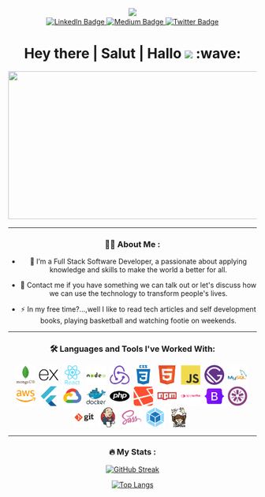 <div id="header" align="center">
  <img src="https://media.giphy.com/media/u2pmTWUi0MXjyrMaVj/giphy.gif" width="100"/>
  <div id="badges">
  <a href="https://www.linkedin.com/in/james-mpanga/">
    <img src="https://img.shields.io/badge/LinkedIn-blue?style=for-the-badge&logo=linkedin&logoColor=white" alt="LinkedIn Badge"/>
  </a>
  <a href="https://medium.com/@jpmpanga">
    <img src="https://img.shields.io/badge/Medium-black?style=for-the-badge&logo=medium&logoColor=white" alt="Medium Badge"/>
  </a>

  <a href="https://twitter.com/baseurl">
    <img src="https://img.shields.io/badge/Twitter-blue?style=for-the-badge&logo=twitter&logoColor=white" alt="Twitter Badge"/>
  </a>

  <h1>
  Hey there | Salut | Hallo
  <img src="[https://media.giphy.com/media/hvRJCLFzcasrR4ia7z/giphy.gif](https://media.giphy.com/media/v1.Y2lkPTc5MGI3NjExb3ZteWd4c3I5Y3R0dWJzMTZ4dHQzYmt1cHNna3AwemZsYzlibzNrYiZlcD12MV9pbnRlcm5hbF9naWZfYnlfaWQmY3Q9cw/hvRJCLFzcasrR4ia7z/giphy.gif)https://media.giphy.com/media/v1.Y2lkPTc5MGI3NjExb3ZteWd4c3I5Y3R0dWJzMTZ4dHQzYmt1cHNna3AwemZsYzlibzNrYiZlcD12MV9pbnRlcm5hbF9naWZfYnlfaWQmY3Q9cw/hvRJCLFzcasrR4ia7z/giphy.gif" width="30px"/> 
    :wave:
</h1>
<div align="center">
  <img src="https://media.giphy.com/media/SWoSkN6DxTszqIKEqv/giphy.gif" width="600" height="300"/>
</div>

</div>

---

### :man_technologist: About Me :
- :telescope: I’m a Full Stack Software Developer, a passionate about applying knowledge and skills to make the world a better for all.

- :seedling: Contact me if you have something we can talk out or let's discuss how we can use the technology to transform people's lives.

- :zap: In my free time?...,well I like to read tech articles and self development books, playing basketball and watching footie on weekends.



---

### :hammer_and_wrench: Languages and Tools I've Worked With:
<div>
   <img src="https://github.com/devicons/devicon/blob/master/icons/mongodb/mongodb-original-wordmark.svg" title="MongoDB" alt="MongoDB" width="40" height="40"/>&nbsp; 
  <img src="https://github.com/devicons/devicon/blob/master/icons/express/express-original.svg" title="ExpressJS" alt="ExpressJS" width="40" height="40"/>&nbsp;   
  <img src="https://github.com/devicons/devicon/blob/master/icons/react/react-original-wordmark.svg" title="React" alt="React" width="40" height="40"/>&nbsp;
  <img src="https://github.com/devicons/devicon/blob/master/icons/nodejs/nodejs-original-wordmark.svg" title="NodeJS" alt="NodeJS" width="40" height="40"/>&nbsp;
  <img src="https://github.com/devicons/devicon/blob/master/icons/redux/redux-original.svg" title="Redux" alt="Redux " width="40" height="40"/>&nbsp;
  <img src="https://github.com/devicons/devicon/blob/master/icons/css3/css3-plain-wordmark.svg"  title="CSS3" alt="CSS" width="40" height="40"/>&nbsp;
  <img src="https://github.com/devicons/devicon/blob/master/icons/html5/html5-original.svg" title="HTML5" alt="HTML" width="40" height="40"/>&nbsp;
  <img src="https://github.com/devicons/devicon/blob/master/icons/javascript/javascript-original.svg" title="JavaScript" alt="JavaScript" width="40" height="40"/>&nbsp;
  <img src="https://github.com/devicons/devicon/blob/master/icons/gatsby/gatsby-original.svg" title="Gatsby"  alt="Gatsby" width="40" height="40"/>&nbsp;
  <img src="https://github.com/devicons/devicon/blob/master/icons/mysql/mysql-original-wordmark.svg" title="MySQL"  alt="MySQL" width="40" height="40"/>&nbsp;
  <img src="https://github.com/devicons/devicon/blob/master/icons/amazonwebservices/amazonwebservices-plain-wordmark.svg" title="AWS" alt="AWS" width="40" height="40"/>&nbsp;
  <img src="https://github.com/devicons/devicon/blob/master/icons/flutter/flutter-original.svg" title="Flutter" alt="Flutter" width="40" height="40"/>&nbsp;    
  <img src="https://github.com/devicons/devicon/blob/master/icons/googlecloud/googlecloud-original.svg" title="GCP" alt="GCP" width="40" height="40"/>&nbsp;
  <img src="https://github.com/devicons/devicon/blob/master/icons/docker/docker-original-wordmark.svg" title="Docker" alt="Docker" width="40" height="40"/>&nbsp;
  <img src="https://github.com/devicons/devicon/blob/master/icons/php/php-plain.svg" title="PHP" alt="PHP" width="40" height="40"/>&nbsp;
  <img src="https://github.com/devicons/devicon/blob/master/icons/laravel/laravel-plain.svg" title="Laravel" alt="Laravel" width="40" height="40"/>&nbsp;
  <img src="https://github.com/devicons/devicon/blob/master/icons/npm/npm-original-wordmark.svg" title="NPM" alt="NPM" width="40" height="40"/>&nbsp;
  <img src="https://github.com/devicons/devicon/blob/master/icons/appwrite/appwrite-original-wordmark.svg" title="Appwrite" alt="Appwrite" width="40" height="40"/>&nbsp;
  <img src="https://github.com/devicons/devicon/blob/master/icons/bootstrap/bootstrap-original.svg" title="Bootstrap" alt="Bootstrap" width="40" height="40"/>&nbsp;
  <img src="https://github.com/devicons/devicon/blob/master/icons/jasmine/jasmine-plain.svg" title="Jasmine" alt="Jasmine" width="40" height="40"/>&nbsp;
  <img src="https://github.com/devicons/devicon/blob/master/icons/git/git-original-wordmark.svg" title="Git" alt="Git" width="40" height="40"/>&nbsp;
  <img src="https://github.com/devicons/devicon/blob/master/icons/jenkins/jenkins-original.svg" title="Jenkins" alt="Jenkins" width="40" height="40"/>&nbsp;
   <img src="https://github.com/devicons/devicon/blob/master/icons/sass/sass-original.svg" title="Sass" alt="Sass" width="40" height="40"/>&nbsp;
   <img src="https://github.com/devicons/devicon/blob/master/icons/webpack/webpack-original.svg" title="Webpack" alt="Webpack" width="40" height="40"/>&nbsp;
   <img src="https://github.com/devicons/devicon/blob/master/icons/composer/composer-original.svg" title="Composer" alt="Composer" width="40" height="40"/>&nbsp;
          
              
          
          
</div>

---

### :fire: My Stats :
[![GitHub Streak](http://github-readme-streak-stats.herokuapp.com?user=jimmyurl&theme=dark&background=000000)](https://git.io/streak-stats)

[![Top Langs](https://github-readme-stats.vercel.app/api/top-langs/?username=jimmyurl&layout=compact&theme=vision-friendly-dark)](https://github.com/jimmyurl/github-readme-stats)
